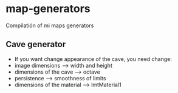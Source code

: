 # map-generators
Compilatión of mi maps generators

Cave generator
--------------

- If you want change appearance of the cave, you need change: 
- image dimensions --> width and height
- dimensions of the cave --> octave
- persistence --> smoothness of limits
- dimensions of the material --> lmtMaterial1
